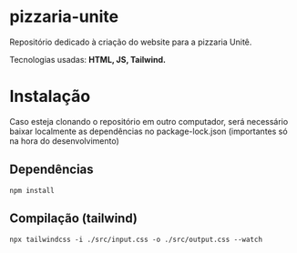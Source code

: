 # pizzaria-unite
<p>Repositório dedicado à criação do website para a pizzaria Unitê.</p>
<p>Tecnologias usadas: <strong>HTML, JS, Tailwind.</strong></p>

# Instalação
<p>Caso esteja clonando o repositório em outro computador, será necessário baixar localmente as dependências no package-lock.json (importantes só na hora do desenvolvimento)</p>

## Dependências
```npm install```

## Compilação (tailwind)
```npx tailwindcss -i ./src/input.css -o ./src/output.css --watch```
